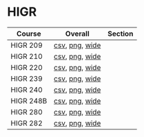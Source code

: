 # HIGR

| Course | Overall | Section |
| ------ | ------- | ------- |
| HIGR 209 | [csv](https://github.com/UCSD-Historical-Enrollment-Data/2025Spring/blob/main/overall/HIGR%20209.csv), [png](https://raw.githubusercontent.com/UCSD-Historical-Enrollment-Data/2025Spring/main/plot_overall/HIGR%20209.png), [wide](https://raw.githubusercontent.com/UCSD-Historical-Enrollment-Data/2025Spring/main/plot_overall_wide/HIGR%20209.png) |  |
| HIGR 210 | [csv](https://github.com/UCSD-Historical-Enrollment-Data/2025Spring/blob/main/overall/HIGR%20210.csv), [png](https://raw.githubusercontent.com/UCSD-Historical-Enrollment-Data/2025Spring/main/plot_overall/HIGR%20210.png), [wide](https://raw.githubusercontent.com/UCSD-Historical-Enrollment-Data/2025Spring/main/plot_overall_wide/HIGR%20210.png) |  |
| HIGR 220 | [csv](https://github.com/UCSD-Historical-Enrollment-Data/2025Spring/blob/main/overall/HIGR%20220.csv), [png](https://raw.githubusercontent.com/UCSD-Historical-Enrollment-Data/2025Spring/main/plot_overall/HIGR%20220.png), [wide](https://raw.githubusercontent.com/UCSD-Historical-Enrollment-Data/2025Spring/main/plot_overall_wide/HIGR%20220.png) |  |
| HIGR 239 | [csv](https://github.com/UCSD-Historical-Enrollment-Data/2025Spring/blob/main/overall/HIGR%20239.csv), [png](https://raw.githubusercontent.com/UCSD-Historical-Enrollment-Data/2025Spring/main/plot_overall/HIGR%20239.png), [wide](https://raw.githubusercontent.com/UCSD-Historical-Enrollment-Data/2025Spring/main/plot_overall_wide/HIGR%20239.png) |  |
| HIGR 240 | [csv](https://github.com/UCSD-Historical-Enrollment-Data/2025Spring/blob/main/overall/HIGR%20240.csv), [png](https://raw.githubusercontent.com/UCSD-Historical-Enrollment-Data/2025Spring/main/plot_overall/HIGR%20240.png), [wide](https://raw.githubusercontent.com/UCSD-Historical-Enrollment-Data/2025Spring/main/plot_overall_wide/HIGR%20240.png) |  |
| HIGR 248B | [csv](https://github.com/UCSD-Historical-Enrollment-Data/2025Spring/blob/main/overall/HIGR%20248B.csv), [png](https://raw.githubusercontent.com/UCSD-Historical-Enrollment-Data/2025Spring/main/plot_overall/HIGR%20248B.png), [wide](https://raw.githubusercontent.com/UCSD-Historical-Enrollment-Data/2025Spring/main/plot_overall_wide/HIGR%20248B.png) |  |
| HIGR 280 | [csv](https://github.com/UCSD-Historical-Enrollment-Data/2025Spring/blob/main/overall/HIGR%20280.csv), [png](https://raw.githubusercontent.com/UCSD-Historical-Enrollment-Data/2025Spring/main/plot_overall/HIGR%20280.png), [wide](https://raw.githubusercontent.com/UCSD-Historical-Enrollment-Data/2025Spring/main/plot_overall_wide/HIGR%20280.png) |  |
| HIGR 282 | [csv](https://github.com/UCSD-Historical-Enrollment-Data/2025Spring/blob/main/overall/HIGR%20282.csv), [png](https://raw.githubusercontent.com/UCSD-Historical-Enrollment-Data/2025Spring/main/plot_overall/HIGR%20282.png), [wide](https://raw.githubusercontent.com/UCSD-Historical-Enrollment-Data/2025Spring/main/plot_overall_wide/HIGR%20282.png) |  |
